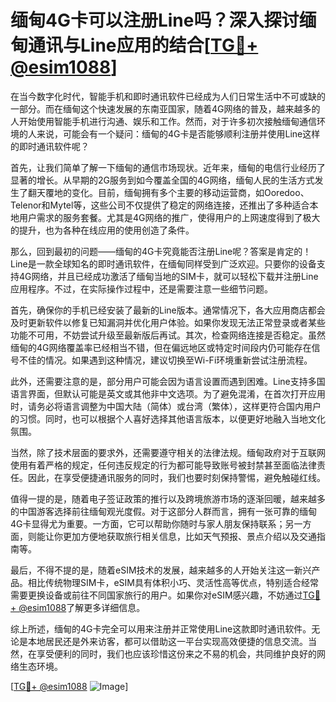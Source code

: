 # 缅甸4G卡可以注册Line吗？深入探讨缅甸通讯与Line应用的结合[[TG💪+ @esim1088](https://t.me/s/esim1088)]

在当今数字化时代，智能手机和即时通讯软件已经成为人们日常生活中不可或缺的一部分。而在缅甸这个快速发展的东南亚国家，随着4G网络的普及，越来越多的人开始使用智能手机进行沟通、娱乐和工作。然而，对于许多初次接触缅甸通信环境的人来说，可能会有一个疑问：缅甸的4G卡是否能够顺利注册并使用Line这样的即时通讯软件呢？

首先，让我们简单了解一下缅甸的通信市场现状。近年来，缅甸的电信行业经历了显著的增长。从早期的2G服务到如今覆盖全国的4G网络，缅甸人民的生活方式发生了翻天覆地的变化。目前，缅甸拥有多个主要的移动运营商，如Ooredoo、Telenor和Mytel等，这些公司不仅提供了稳定的网络连接，还推出了多种适合本地用户需求的服务套餐。尤其是4G网络的推广，使得用户的上网速度得到了极大的提升，也为各种在线应用的使用创造了条件。

那么，回到最初的问题——缅甸的4G卡究竟能否注册Line呢？答案是肯定的！Line是一款全球知名的即时通讯软件，在缅甸同样受到广泛欢迎。只要你的设备支持4G网络，并且已经成功激活了缅甸当地的SIM卡，就可以轻松下载并注册Line应用程序。不过，在实际操作过程中，还是需要注意一些细节问题。

首先，确保你的手机已经安装了最新的Line版本。通常情况下，各大应用商店都会及时更新软件以修复已知漏洞并优化用户体验。如果你发现无法正常登录或者某些功能不可用，不妨尝试升级至最新版后再试。其次，检查网络连接是否稳定。虽然缅甸的4G网络覆盖率已经相当不错，但在偏远地区或特定时间段内仍可能存在信号不佳的情况。如果遇到这种情况，建议切换至Wi-Fi环境重新尝试注册流程。

此外，还需要注意的是，部分用户可能会因为语言设置而遇到困难。Line支持多国语言界面，但默认可能是英文或其他非中文选项。为了避免混淆，在首次打开应用时，请务必将语言调整为中国大陆（简体）或台湾（繁体），这样更符合国内用户的习惯。同时，也可以根据个人喜好选择其他语言版本，以便更好地融入当地文化氛围。

当然，除了技术层面的要求外，还需要遵守相关的法律法规。缅甸政府对于互联网使用有着严格的规定，任何违反规定的行为都可能导致账号被封禁甚至面临法律责任。因此，在享受便捷通讯服务的同时，我们也要时刻保持警惕，避免触碰红线。

值得一提的是，随着电子签证政策的推行以及跨境旅游市场的逐渐回暖，越来越多的中国游客选择前往缅甸观光度假。对于这部分人群而言，拥有一张可靠的缅甸4G卡显得尤为重要。一方面，它可以帮助你随时与家人朋友保持联系；另一方面，则能让你更加方便地获取旅行相关信息，比如天气预报、景点介绍以及交通指南等。

最后，不得不提的是，随着eSIM技术的发展，越来越多的人开始关注这一新兴产品。相比传统物理SIM卡，eSIM具有体积小巧、灵活性高等优点，特别适合经常需要更换设备或前往不同国家旅行的用户。如果你对eSIM感兴趣，不妨通过[TG💪+ @esim1088](https://t.me/s/esim1088)了解更多详细信息。

综上所述，缅甸的4G卡完全可以用来注册并正常使用Line这款即时通讯软件。无论是本地居民还是外来访客，都可以借助这一平台实现高效便捷的信息交流。当然，在享受便利的同时，我们也应该珍惜这份来之不易的机会，共同维护良好的网络生态环境。

[[TG💪+ @esim1088](https://t.me/s/esim1088) ![Image](https://i.postimg.cc/4NQfJmqS/Snipaste-2025-05-13-00-14-12.png)]